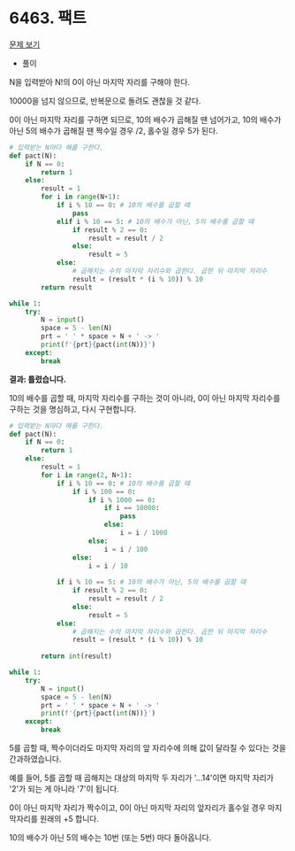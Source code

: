 # 6463. 팩트

[문제 보기](https://www.acmicpc.net/problem/6463)

- 풀이

N을 입력받아 N!의 0이 아닌 마지막 자리를 구해야 한다.

10000을 넘지 않으므로, 반복문으로 돌려도 괜찮을 것 같다.

0이 아닌 마지막 자리를 구하면 되므로, 10의 배수가 곱해질 땐 넘어가고, 10의 배수가 아닌 5의 배수가 곱해질 땐 짝수일 경우 /2, 홀수일 경우 5가 된다.

```python
# 입력받는 N마다 해를 구한다.
def pact(N):
    if N == 0:
        return 1
    else:
        result = 1
        for i in range(N+1):
            if i % 10 == 0: # 10의 배수를 곱할 때
                pass
            elif i % 10 == 5: # 10의 배수가 아닌, 5의 배수를 곱할 때
                if result % 2 == 0:
                    result = result / 2
                else:
                    result = 5
            else:
                # 곱해지는 수의 마지막 자리수와 곱한다. 곱한 뒤 마지막 자리수
                result = (result * (i % 10)) % 10
        return result

while 1:
    try:
        N = input()
        space = 5 - len(N)
        prt = ' ' * space + N + ' -> '
        print(f'{prt}{pact(int(N))}')
    except:
        break
```

**결과: 틀렸습니다.**

10의 배수를 곱할 때, 마지막 자리수를 구하는 것이 아니라, 0이 아닌 마지막 자리수를 구하는 것을 명심하고, 다시 구현합니다.

```python
# 입력받는 N마다 해를 구한다.
def pact(N):
    if N == 0:
        return 1
    else:
        result = 1
        for i in range(2, N+1):
            if i % 10 == 0: # 10의 배수를 곱할 때
                if i % 100 == 0:
                    if i % 1000 == 0:
                        if i == 10000:
                            pass
                        else:
                            i = i / 1000
                    else:
                        i = i / 100
                else:
                    i = i / 10
            
            if i % 10 == 5: # 10의 배수가 아닌, 5의 배수를 곱할 때
                if result % 2 == 0:
                    result = result / 2
                else:
                    result = 5
            else:
                # 곱해지는 수의 마지막 자리수와 곱한다. 곱한 뒤 마지막 자리수
                result = (result * (i % 10)) % 10
                
        return int(result)

while 1:
    try:
        N = input()
        space = 5 - len(N)
        prt = ' ' * space + N + ' -> '
        print(f'{prt}{pact(int(N))}')
    except:
        break
```

5를 곱할 때, 짝수이더라도 마지막 자리의 앞 자리수에 의해 값이 달라질 수 있다는 것을 간과하였습니다.

예를 들어, 5를 곱할 때 곱해지는 대상의 마지막 두 자리가 '...14'이면 마지막 자리가 '2'가 되는 게 아니라 '7'이 됩니다.

0이 아닌 마지막 자리가 짝수이고, 0이 아닌 마지막 자리의 앞자리가 홀수일 경우 마지막자리를 원래의 +5 합니다.

10의 배수가 아닌 5의 배수는 10번 (또는 5번) 마다 돌아옵니다.